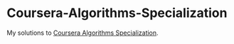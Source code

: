 # Coursera-Algorithms-Specialization
My solutions to [Coursera Algorithms Specialization](https://www.coursera.org/specializations/algorithms).
